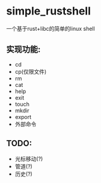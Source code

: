 # simple_rustshell
一个基于rust+libc的简单的linux shell

## 实现功能:
 * cd
 * cp(仅限文件)
 * rm
 * cat
 * help
 * exit
 * touch
 * mkdir
 * export
 * 外部命令

## TODO: 
 * 光标移动(?)
 * 管道(?)
 * 历史(?)